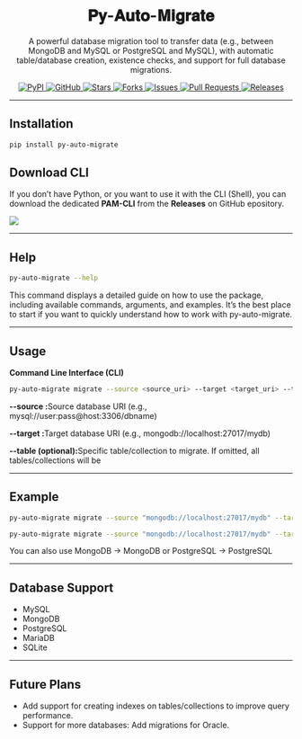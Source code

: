 <h1 align="center">
  <strong>𝐏𝐲-𝐀𝐮𝐭𝐨-𝐌𝐢𝐠𝐫𝐚𝐭𝐞</strong>
</h1>
<p align="center">
  A powerful database migration tool to transfer data (e.g., between MongoDB and MySQL or PostgreSQL and MySQL), with automatic table/database creation, existence checks, and support for full database migrations.
</p>
<p align="center">
  <a href="https://pypi.org/project/py-auto-migrate/" target="_blank">
    <img src="https://img.shields.io/badge/PyPI-Package-blue?logo=pypi" alt="PyPI" />
  </a>

  <a href="https://github.com/kasrakhaksar/py-auto-migrate" target="_blank">
    <img src="https://img.shields.io/badge/GitHub-Repo-blue?logo=github" alt="GitHub" />
  </a>

  <a href="https://github.com/kasrakhaksar/py-auto-migrate/stargazers" target="_blank">
    <img src="https://img.shields.io/github/stars/kasrakhaksar/py-auto-migrate?style=flat-square" alt="Stars" />
  </a>

  <a href="https://github.com/kasrakhaksar/py-auto-migrate/network/members" target="_blank">
    <img src="https://img.shields.io/github/forks/kasrakhaksar/py-auto-migrate?style=flat-square" alt="Forks" />
  </a>

  <a href="https://github.com/kasrakhaksar/py-auto-migrate/issues" target="_blank">
    <img src="https://img.shields.io/github/issues/kasrakhaksar/py-auto-migrate?style=flat-square" alt="Issues" />
  </a>

  <a href="https://github.com/kasrakhaksar/py-auto-migrate/pulls" target="_blank">
    <img src="https://img.shields.io/github/issues-pr/kasrakhaksar/py-auto-migrate?style=flat-square" alt="Pull Requests" />
  </a>

  <a href="https://github.com/kasrakhaksar/py-auto-migrate/releases" target="_blank">
    <img src="https://img.shields.io/github/v/release/kasrakhaksar/py-auto-migrate?style=flat-square" alt="Releases" />
  </a>

</p>




---

## Installation

```bash
pip install py-auto-migrate
```


## Download CLI 

If you don’t have Python, or you want to use it with the CLI (Shell), you can download the dedicated <b>PAM-CLI</b> from the <b>Releases</b> on GitHub epository.

<a href="https://github.com/kasrakhaksar/py-auto-migrate/releases" target="_blank">
  <img src="https://img.shields.io/badge/-Release-blue?logo=github" />
</a>

---


## Help

```bash
py-auto-migrate --help
```

<p>This command displays a detailed guide on how to use the package, including available commands, arguments, and examples. It’s the best place to start if you want to quickly understand how to work with py-auto-migrate.</p>



---


## Usage
<b>Command Line Interface (CLI)</b>
```bash
py-auto-migrate migrate --source <source_uri> --target <target_uri> --table <table_name>
```

<p>

  <b>--source :</b>Source database URI (e.g., mysql://user:pass@host:3306/dbname)

  <b>--target :</b>Target database URI (e.g., mongodb://localhost:27017/mydb)

  <b>--table (optional):</b>Specific table/collection to migrate. If omitted, all tables/collections will be

</p>


---


## Example
```bash
py-auto-migrate migrate --source "mongodb://localhost:27017/mydb" --target "mongodb://localhost:27017/mydb2"
```
```bash
py-auto-migrate migrate --source "mongodb://localhost:27017/mydb" --target "mysql://root:1234@localhost:3306/mydb" --table users
```

<p>You can also use MongoDB → MongoDB or PostgreSQL → PostgreSQL</p>

---


## Database Support
<ul>
  <li>MySQL</li>
  <li>MongoDB</li>
  <li>PostgreSQL</li>
  <li>MariaDB</li>
  <li>SQLite</li>
</ul>


---


## Future Plans
<ul>
  <li>Add support for creating indexes on tables/collections to improve query performance.</li>
  <li>Support for more databases: Add migrations for Oracle.</li>
</ul>